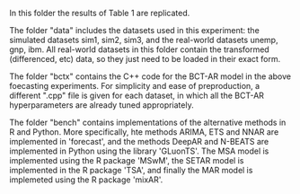 In this folder the results of Table 1 are replicated.

The folder "data" includes the datasets used in this experiment: the simulated datasets sim1, sim2, sim3, and the real-world datasets unemp, gnp, ibm. All real-world datasets in this folder contain the transformed (differenced, etc) data, so they just need to be loaded in their exact form.

The folder "bctx" contains the C++ code for the BCT-AR model in the above foecasting experiments. For simplicity and ease of preproduction, a different ".cpp" file is given for each dataset, in which all the BCT-AR hyperparameters are already tuned appropriately. 

The folder "bench" contains implementations of the alternative methods in R and Python. More specifically, hte methods ARIMA, ETS and NNAR are implemented in 'forecast', and the methods DeepAR and N-BEATS are implemented in Python using the library 'GLuonTS'. The MSA model is implemented using the R package 'MSwM', the SETAR model is implemented in the R package 'TSA', and finally the MAR model is implemeted using the R package 'mixAR'. 
